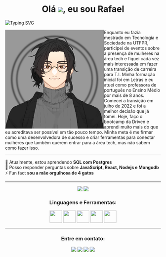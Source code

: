 
<h1 align="center">Olá  <img src="https://media3.giphy.com/media/3oKIPtjElfqwMOTbH2/giphy.gif?cid=ecf05e47paay6b31bbe5z0nvmk1ix8xds7p6l59rhhy7x9l6&rid=giphy.gif&ct=g" width="40px"/>, eu sou Rafael </h1>

[![Typing SVG](https://readme-typing-svg.demolab.com?font=Fira+Code&pause=1000&color=fd428d&center=true&vCenter=true&width=1000&lines=Dev+front+end+em+forma%C3%A7%C3%A3o;adoro+um+css+gourmet)](https://git.io/typing-svg)

<img align="left" src="https://github.com/rafinha-dev/readme.mes/blob/master/download20221200205038.png" width="320px"> Enquanto eu fazia mestrado em Tecnologia e Sociedade na UTFPR, participei de eventos sobre a presença de mulheres na área tech e fiquei cada vez mais interessada em fazer uma transição de carreira para T.I. Minha formação inicial foi em Letras e eu atuei como professora de português no Ensino Médio por mais de 8 anos. Comecei a transição em julho de 2022 e foi a melhor decisão que já tomei. 
Hoje, faço o bootcamp da Driven e aprendi muito mais do que eu acreditava ser possível em tão pouco tempo. Minha meta é me firmar como uma desenvolvedora de sucesso e criar ferramentas para conectar mulheres que também querem entrar para a área tech, mas não sabem como fazer isso. 

**********
<div align="left">
🌱 Atualmente, estou aprendendo <strong>SQL com Postgres</strong><br>
💬 Posso responder perguntas sobre <strong>JavaScript, React, Nodejs e Mongodb</strong><br>
⚡ Fun fact <strong>sou a mãe orgulhosa de 4 gatos</strong></h4> 
</div>

***************	

<div align="center">
  <img height="150em" src="https://github-readme-stats.vercel.app/api?username=rafinha-dev&show_icons=true&hide_border=true&count_private=true&theme=dracula"/>
  <img height="150em" src="https://github-readme-stats.vercel.app/api/top-langs/?username=rafinha-dev&langs_count=10&count_private=true&hide_border=true&theme=dracula&layout=compact"/>
<div>	
	
	
<h3 align="center">Linguagens e Ferramentas:</h3>
<p align="center"> <img height="40" width="40" src="https://cdn.simpleicons.org/html5/808080"/> <img height="40" width="40" src="https://cdn.simpleicons.org/javascript/808080"/> <img height="40" width="40" src="https://cdn.simpleicons.org/css3/808080"/> <img height="40" width="40" src="https://cdn.simpleicons.org/jest/808080"/> <img height="40" width="40" src="https://cdn.simpleicons.org/react/808080"/></p></div>
</div>

*******************

<h3 align="center">Entre em contato:</h3>
<p align="center"><img src="https://custom-icon-badges.demolab.com/badge/contactrodrigues21@gmail.com-808080?style=for-the-badge&logo=mention&logoColor=white"> 
<a href="https://www.linkedin.com/in/rafinhadev/" target="blank"><img src="https://custom-icon-badges.demolab.com/badge/-LinkedIn-808080?style=for-the-badge&logo=linkedin&logoColor=white"></a>
<a href="https://www.instagram.com/rafinha_dev/" target="blank"><img src="https://custom-icon-badges.demolab.com/badge/-Instagram-808080?style=for-the-badge&logo=instagram&logoColor=white"></a>
<a href="https://codepen.io/rafinha-dev" target="blank"><img src="https://custom-icon-badges.demolab.com/badge/-CodePen-808080?style=for-the-badge&logo=CodePen&logoColor=white"></a>
</p>
